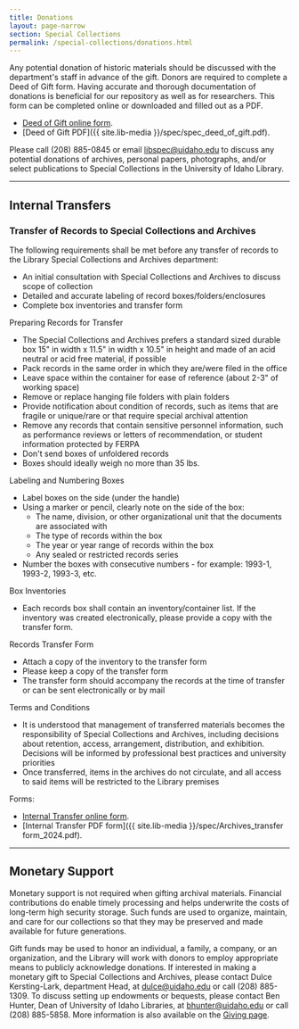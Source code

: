 ```yaml
---
title: Donations
layout: page-narrow
section: Special Collections
permalink: /special-collections/donations.html
---
```


Any potential donation of historic materials should be discussed with the department's staff in advance of the gift. Donors are required to complete a Deed of Gift form. Having accurate and thorough documentation of donations is beneficial for our repository as well as for researchers. This form can be completed online or downloaded and filled out as a PDF.

- [Deed of Gift online form](https://forms.office.com/pages/responsepage.aspx?id=Y2u8fpJXGUqyCwS4JgSIUxaSEHQ0MBFJmCa2EIVFmhNUOTk3OFhTNlNPSTRINEY2SlFaSkdaVlQ3OS4u).
- [Deed of Gift PDF]({{ site.lib-media }}/spec/spec_deed_of_gift.pdf).

Please call (208) 885-0845 or email <libspec@uidaho.edu> to discuss any potential donations of archives, personal papers, photographs, and/or select publications to Special Collections in the University of Idaho Library.

--------
## Internal Transfers

### Transfer of Records to Special Collections and Archives

The following requirements shall be met before any transfer of records to the Library Special Collections and Archives department:
- An initial consultation with Special Collections and Archives to discuss scope of collection
- Detailed and accurate labeling of record boxes/folders/enclosures
- Complete box inventories and transfer form

Preparing Records for Transfer
- The Special Collections and Archives prefers a standard sized durable box 15" in width x 11.5" in width x 10.5" in height and made of an acid neutral or acid free material, if possible
- Pack records in the same order in which they are/were filed in the office
- Leave space within the container for ease of reference (about 2-3" of working space)
- Remove or replace hanging file folders with plain folders
- Provide notification about condition of records, such as items that are fragile or unique/rare or that require special archival attention
- Remove any records that contain sensitive personnel information, such as performance reviews or letters of recommendation, or student information protected by FERPA
- Don't send boxes of unfoldered records
- Boxes should ideally weigh no more than 35 lbs.

Labeling and Numbering Boxes
- Label boxes on the side (under the handle)
- Using a marker or pencil, clearly note on the side of the box: 
    - The name, division, or other organizational unit that the documents are associated with
    - The type of records within the box
    - The year or year range of records within the box
    - Any sealed or restricted records series 
- Number the boxes with consecutive numbers - for example: 1993-1, 1993-2, 1993-3, etc.

Box Inventories
- Each records box shall contain an inventory/container list. If the inventory was created electronically, please provide a copy with the transfer form.

Records Transfer Form
- Attach a copy of the inventory to the transfer form
- Please keep a copy of the transfer form 
- The transfer form should accompany the records at the time of transfer or can be sent electronically or by mail

Terms and Conditions
- It is understood that management of transferred materials becomes the responsibility of Special Collections and Archives, including decisions about retention, access, arrangement, distribution, and exhibition. Decisions will be informed by professional best practices and university priorities
- Once transferred, items in the archives do not circulate, and all access to said items will be restricted to the Library premises

Forms:
- [Internal Transfer online form](https://forms.office.com/pages/responsepage.aspx?id=Y2u8fpJXGUqyCwS4JgSIUxaSEHQ0MBFJmCa2EIVFmhNUQlMwNFlHQ09ONVZYRUFFVzhGRFBQR1U5Ry4u&route=shorturl).
- [Internal Transfer PDF form]({{ site.lib-media }}/spec/Archives_transfer form_2024.pdf).

--------

## Monetary Support

Monetary support is not required when gifting archival materials. Financial contributions do enable timely processing and helps underwrite the costs of long-term high security storage. Such funds are used to organize, maintain, and care for our collections so that they may be preserved and made available for future generations.

Gift funds may be used to honor an individual, a family, a company, or an organization, and the Library will work with donors to employ appropriate means to publicly acknowledge donations. 
If interested in making a monetary gift to Special Collections and Archives, please contact Dulce Kersting-Lark, department Head, at <dulce@uidaho.edu> or call (208) 885-1309. To discuss setting up endowments or bequests, please contact Ben Hunter, Dean of University of Idaho Libraries, at <bhunter@uidaho.edu> or call (208) 885-5858. 
More information is also available on the [Giving page](/giving/).

